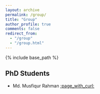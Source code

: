 ```yaml
---
layout: archive
permalink: /group/
title: "Group"
author_profile: true
comments: false
redirect_from: 
  - "/group"
  - "/group.html"
---
```

{% include base_path %}

## PhD Students
- Md. Musfiqur Rahman [:&zwnj;page_with_curl:](https://scholar.google.com/citations?user=vMGENI8AAAAJ&hl=en)
